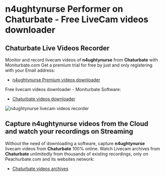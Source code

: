 # n4ughtynurse Performer on Chaturbate - Free LiveCam videos downloader

## Chaturbate Live Videos Recorder

Monitor and record livecam videos of **n4ughtynurse** from **Chaturbate** with Moniturbate.com
Get a premium trial for free by just and only registering with your Email address:
* [n4ughtynurse Premium videos downloader](https://moniturbate.com/request-demo-licence-key.html)

Free livecam videos downloader - Moniturbate Software:
* [Chaturbate videos downloader](https://moniturbate.com/moniturbate-download-software.html)

![n4ughtynurse livecam videos recorder](https://peachurnet.com/templates/moniturbate-software.png)


## Capture n4ughtynurse videos from the Cloud and watch your recordings on Streaming

Without the need of downloading a software, capture **n4ughtynurse** livecam videos from **Chaturbate** 100% online.
Watch Livecam archives from **Chaturbate** unlimitedly from thousands of existing recordings, only on Peachurbate.com and its websites network:
* [Chaturbate videos archives](https://peachurnet.com/)